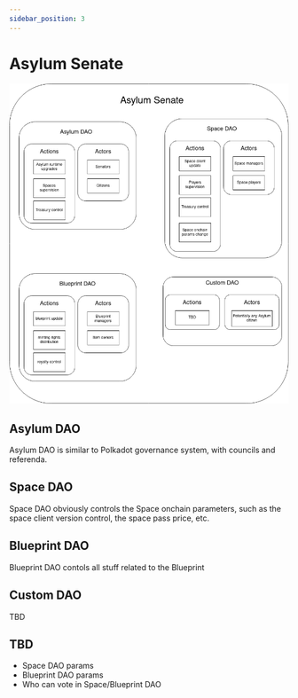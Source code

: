 ```yaml
---
sidebar_position: 3
---
```


# Asylum Senate

![](./img/asylum-dao-diagram.png)

## Asylum DAO

Asylum DAO is similar to Polkadot governance system, with councils and referenda.

## Space DAO

Space DAO obviously controls the Space onchain parameters, such as the space client version control, the space pass price, etc.

## Blueprint DAO

Blueprint DAO contols all stuff related to the Blueprint

## Custom DAO

TBD

## TBD

- Space DAO params
- Blueprint DAO params
- Who can vote in Space/Blueprint DAO
